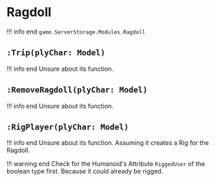# Ragdoll
!!! info end
    ``game.ServerStorage.Modules.Ragdoll``


## `:Trip(plyChar: Model)`
!!! info end
    Unsure about its function.


## `:RemoveRagdoll(plyChar: Model)`
!!! info end
    Unsure about its function.


## `:RigPlayer(plyChar: Model)`
!!! info end
    Unsure about its function. Assuming it creates a Rig for the Ragdoll.

!!! warning end
    Check for the Humanoid's Attribute ``RiggedUser`` of the boolean type first. Because it could already be rigged.
